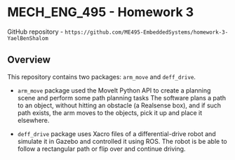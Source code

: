 # MECH_ENG_495 - Homework 3
GitHub repository - `https://github.com/ME495-EmbeddedSystems/homework-3-YaelBenShalom`


## Overview

This repository contains two packages: `arm_move` and `deff_drive`.
- `arm_move` package used the MoveIt Python API to create a planning scene and perform some path planning tasks The software plans a path to an object, without hitting an obstacle (a Realsense box), and if such path exists, the arm moves to the objects, pick it up and place it elsewhere.

- `deff_drive` package uses Xacro files of a differential-drive robot and simulate it in Gazebo and controlled it using ROS. The robot is be able to follow a rectangular path or flip over and continue driving.